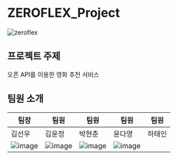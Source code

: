 # ZEROFLEX_Project

![zeroflex](https://github.com/user-attachments/assets/4668aeb7-01cb-4d11-bd6e-d7aa6287deec)

## 프로젝트 주제
오픈 API를 이용한 영화 추천 서비스

## 팀원 소개 


|   팀장   |   팀원   |   팀원   |   팀원   |   팀원   |
| -------- | -------- | -------- | -------- | -------- |
|  김선우  |  김윤정  |  박현춘  |  윤다영  |  하태인  |
|![image](https://github.com/user-attachments/assets/c0979c62-2ed3-4fdb-bca2-48865130b9ab)|![image](https://github.com/user-attachments/assets/8ffbf77e-5a6e-4942-8bfd-19dd56406cfa)|![image](https://github.com/user-attachments/assets/25985153-fa41-431c-964f-13e5c58aadec)|![image](https://github.com/user-attachments/assets/470ef5fb-0e83-44c1-9b87-084fcc515faa)||![image](https://github.com/user-attachments/assets/19e76041-021c-4d19-b7f9-e335000329f4)|


